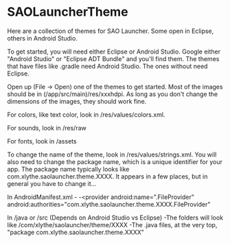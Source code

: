 SAOLauncherTheme
================

Here are a collection of themes for SAO Launcher. Some open in Eclipse, others in Android Studio.

To get started, you will need either Eclipse or Android Studio. Google either "Android Studio" or "Eclipse ADT Bundle" and you'll find them. The themes that have files like .gradle need Android Studio. The ones without need Eclipse.

Open up (File -> Open) one of the themes to get started. Most of the images should be in (/app/src/main)/res/xxxhdpi. As long as you don't change the dimensions of the images, they should work fine.

For colors, like text color, look in /res/values/colors.xml.

For sounds, look in /res/raw

For fonts, look in /assets

To change the name of the theme, look in /res/values/strings.xml. You will also need to change the package name, which is a unique identifier for your app. The package name typically looks like com.xlythe.saolauncher.theme.XXXX. It appears in a few places, but in general you have to change it...

In AndroidManifest.xml
-<manifest xmlns:android="http://schemas.android.com/apk/res/android"
    package="com.xlythe.saolauncher.theme.XXXX" >
-<provider
    android:name=".FileProvider"
    android:authorities="com.xlythe.saolauncher.theme.XXXX.FileProvider"

In /java or /src (Depends on Android Studio vs Eclipse)
-The folders will look like /com/xlythe/saolauncher/theme/XXXX
-The .java files, at the very top, "package com.xlythe.saolauncher.theme.XXXX"
